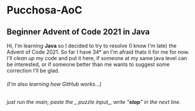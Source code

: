 # Pucchosa-AoC

## Beginner Advent of Code 2021 in **Java**

Hi, I'm learning **Java** so I decided to try to resolve (I know I'm late) the Advent of Code 2021.
So far I have 34* an I'm afraid thats it for me for now.
I'll _clean up_ my code and put it here, if someone at my same java level can be interested, or if someone better than me wants to suggest some correction I'll be glad.
###### (I'm also learning how GitHub works...)


###### just run the main, paste the _ puzzle input_, write "**stop**" in the next line.
